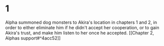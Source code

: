 # 1
Alpha summoned dog monsters to Akira's location in chapters 1 and 2, in order to either eliminate him if he didn't accept her cooperation, or to gain Akira's trust, and make him listen to her once he accepted.
[[Chapter 2, Alphas support#^4acc52]]